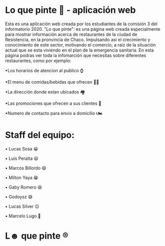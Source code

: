 # Lo que pinte 🍔 - aplicación web

Esta es una aplicación web creada por los estudiantes de la comisión 3 del informatorio 2020. 
"Lo que pinte": es una página web creada especialmente para mostrar información acerca de restaurantes de la ciudad de Resistencia, en la pronvincia de Chaco. Impulsando asi el crecimiento y conocimiento de este sector, motivando el comercio, a raiz de la situación actual que se esta viviendo en el plan de la emergencia sanitaria. En esta página podras ver toda la infomarción que necesitas sobre diferentes restaurantes, como por ejemplo:

•Los horarios de atencion al publico ⌚

•El menu de comidas/bebidas que ofrecen 🌭🍹

•La dirección donde estan ubicados 🏘

•Las promociones que ofrecen a sus clientes 💯

•Numero de contacto para envio a domicilio 📞🏍

# Staff del equipo:

• Lucas Sosa 😀

• Luis Peralta 😃

• Marcos Billordo 😄
 
• Milton Yaya 😁

• Gaby Romero 😆

• Godoysz 😅

• Lucas Silver 😉

• Marcelo Lugo 🙂
 
# L☻ que pinte ®